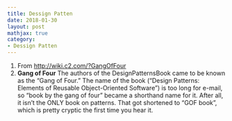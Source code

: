 ```yaml
---
title: Dessign Patten
date: 2018-01-30
layout: post
mathjax: true
category:
- Dessign Patten
---
```

1. From http://wiki.c2.com/?GangOfFour
1. **Gang of Four**
   The authors of the DesignPatternsBook came to be known as the “Gang of Four.” The name of the book (“Design Patterns: Elements of Reusable Object-Oriented Software”) is too long for e-mail, so “book by the gang of four” became a shorthand name for it. After all, it isn’t the ONLY book on patterns. That got shortened to “GOF book”, which is pretty cryptic the first time you hear it.